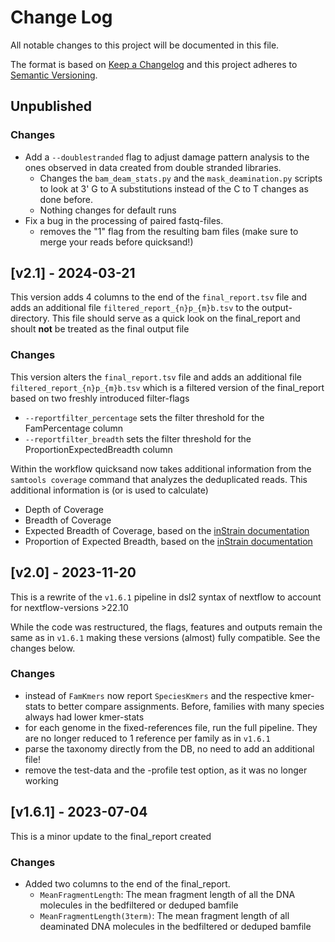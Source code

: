 # Change Log

All notable changes to this project will be documented in this file.

The format is based on [Keep a Changelog](http://keepachangelog.com/)
and this project adheres to [Semantic Versioning](http://semver.org/).

## Unpublished

### Changes

- Add a `--doublestranded` flag to adjust damage pattern analysis to the ones observed in data created from double stranded libraries.
  - Changes the `bam_deam_stats.py` and the `mask_deamination.py` scripts to look at 3' G to A substitutions instead of the C to T changes as done before.
  - Nothing changes for default runs
- Fix a bug in the processing of paired fastq-files.
  - removes the "1" flag from the resulting bam files (make sure to merge your reads before quicksand!)

## [v2.1] - 2024-03-21

This version adds 4 columns to the end of the `final_report.tsv` file and adds an additional file `filtered_report_{n}p_{m}b.tsv` to the output-directory. This file should serve as a quick look on the final_report and shoult **not** be treated as the final output file

### Changes

This version alters the `final_report.tsv` file and adds an additional file `filtered_report_{n}p_{m}b.tsv` which is a filtered version of the final_report based on two freshly introduced filter-flags

- `--reportfilter_percentage` sets the filter threshold for the FamPercentage column
- `--reportfilter_breadth` sets the filter threshold for the ProportionExpectedBreadth column

Within the workflow quicksand now takes additional information from the `samtools coverage` command that analyzes the deduplicated reads. This additional information is (or is used to calculate)

- Depth of Coverage
- Breadth of Coverage
- Expected Breadth of Coverage, based on the [inStrain documentation](https://instrain.readthedocs.io/en/latest/important_concepts.html)
- Proportion of Expected Breadth, based on the [inStrain documentation](https://instrain.readthedocs.io/en/latest/important_concepts.html)

## [v2.0] - 2023-11-20

This is a rewrite of the `v1.6.1` pipeline in dsl2 syntax of nextflow
to account for nextflow-versions \>22.10

While the code was restructured, the flags, features and outputs remain the same as in `v1.6.1`
making these versions (almost) fully compatible. See the changes below.

### Changes

- instead of `FamKmers` now report `SpeciesKmers` and the respective kmer-stats to better compare assignments. Before, families with many species always had lower kmer-stats
- for each genome in the fixed-references file, run the full pipeline. They are no longer reduced to 1 reference per family as in `v1.6.1`
- parse the taxonomy directly from the DB, no need to add an additional file!
- remove the test-data and the -profile test option, as it was no longer working

## [v1.6.1] - 2023-07-04

This is a minor update to the final_report created

### Changes

- Added two columns to the end of the final_report.
  - `MeanFragmentLength`: The mean fragment length of all the DNA molecules in the bedfiltered or deduped bamfile
  - `MeanFragmentLength(3term)`: The mean fragment length of all deaminated DNA molecules in the bedfiltered or deduped bamfile
